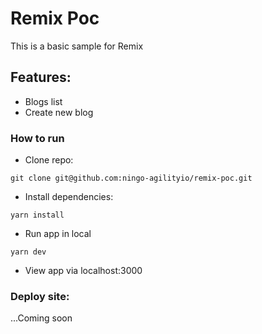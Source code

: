 # Remix Poc
This is a basic sample for Remix
## Features:
- Blogs list
- Create new blog

### How to run
- Clone repo:
```
git clone git@github.com:ningo-agilityio/remix-poc.git
```

- Install dependencies:
```
yarn install
```

- Run app in local
```
yarn dev
```

- View app via localhost:3000

### Deploy site:
...Coming soon
